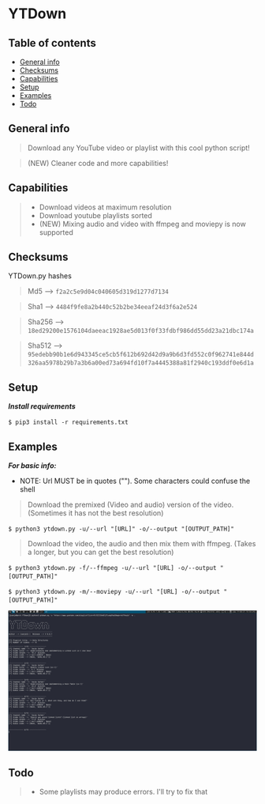 # YTDown

## Table of contents
* [General info](#general-info)
* [Checksums](#checksums)
* [Capabilities](#capabilities)
* [Setup](#setup)
* [Examples](#Examples)
* [Todo](#Todo)


## General info
>Download any YouTube video or playlist with this cool python script! 

>(NEW) Cleaner code and more capabilities!
## Capabilities

>- Download videos at maximum resolution
>- Download youtube playlists sorted
>- (NEW) Mixing audio and video with ffmpeg and moviepy is now supported

## Checksums
YTDown.py hashes

>Md5 --> `f2a2c5e9d04c040605d319d1277d7134`

>Sha1 --> `4484f9fe8a2b440c52b2be34eeaf24d3f6a2e524`

>Sha256 --> `18ed29200e1576104daeeac1928ae5d013f0f33fdbf986dd55dd23a21dbc174a`

>Sha512 --> `95edebb90b1e6d943345ce5cb5f612b692d42d9a9b6d3fd552c0f962741e844d326aa5978b29b7a3b6a00ed73a694fd10f7a4445388a81f2940c193ddf0e6d1a`


## Setup

***Install requirements***

`$ pip3 install -r requirements.txt`

## Examples

***For basic info:***

- NOTE: Url MUST be in quotes (""). Some characters could confuse the shell

>Download the premixed (Video and audio) version of the video. (Sometimes it has not the best resolution)

`$ python3 ytdown.py -u/--url "[URL]" -o/--output "[OUTPUT_PATH]"`

>Download the video, the audio and then mix them with ffmpeg. (Takes a longer, but you can get the best resolution)

`$ python3 ytdown.py -f/--ffmpeg -u/--url "[URL] -o/--output "[OUTPUT_PATH]"`

`$ python3 ytdown.py -m/--moviepy -u/--url "[URL] -o/--output "[OUTPUT_PATH]"`

![alt text](example.png)

## Todo

>- Some playlists may produce errors. I'll try to fix that

